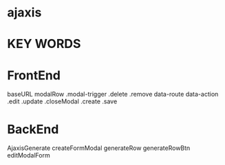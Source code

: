 # ajaxis
# KEY WORDS

# FrontEnd

baseURL
modalRow
.modal-trigger
.delete
.remove
data-route
data-action
.edit
.update
.closeModal
.create
.save

# BackEnd

AjaxisGenerate
createFormModal
generateRow
generateRowBtn
editModalForm
